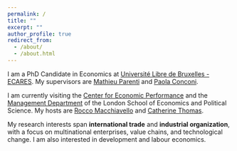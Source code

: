 ```yaml
---
permalink: /
title: ""
excerpt: ""
author_profile: true
redirect_from: 
  - /about/
  - /about.html
---
```


I am a PhD Candidate in Economics at <a href="https://ecares.ulb.be/" target="_blank">Université Libre de Bruxelles - ECARES</a>. My supervisors are <a href="http://mathieuparenti.weebly.com/" target="_blank">Mathieu Parenti</a> and <a href="https://sites.google.com/view/paola-conconi-website/" target="_blank">Paola Conconi</a>.

I am currently visiting the <a href="https://cep.lse.ac.uk/" target="_blank">Center for Economic Performance</a> and the <a href="https://www.lse.ac.uk/management" target="_blank">Management Department</a> of the London School of Economics and Political Science. My hosts are <a href="https://sites.google.com/site/roccomacchiavello/" target="_blank">Rocco Macchiavello</a> and <a href="https://www.lse.ac.uk/management/people/academic-staff/cthomas" target="_blank">Catherine Thomas</a>.

My research interests span **international trade** and **industrial organization**, with a focus on multinational enterprises, value chains, and technological change. I am also interested in development and labour economics.  








